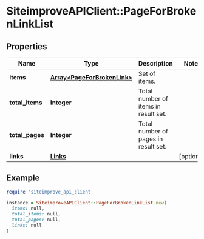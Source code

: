 # SiteimproveAPIClient::PageForBrokenLinkList

## Properties

| Name | Type | Description | Notes |
| ---- | ---- | ----------- | ----- |
| **items** | [**Array&lt;PageForBrokenLink&gt;**](PageForBrokenLink.md) | Set of items. |  |
| **total_items** | **Integer** | Total number of items in result set. |  |
| **total_pages** | **Integer** | Total number of pages in result set. |  |
| **links** | [**Links**](Links.md) |  | [optional] |

## Example

```ruby
require 'siteimprove_api_client'

instance = SiteimproveAPIClient::PageForBrokenLinkList.new(
  items: null,
  total_items: null,
  total_pages: null,
  links: null
)
```

